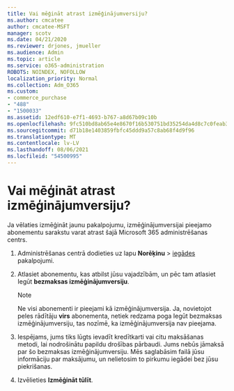 ```yaml
---
title: Vai mēģināt atrast izmēģinājumversiju?
ms.author: cmcatee
author: cmcatee-MSFT
manager: scotv
ms.date: 04/21/2020
ms.reviewer: drjones, jmueller
ms.audience: Admin
ms.topic: article
ms.service: o365-administration
ROBOTS: NOINDEX, NOFOLLOW
localization_priority: Normal
ms.collection: Adm_O365
ms.custom:
- commerce_purchase
- "488"
- "1500033"
ms.assetid: 12edf610-e7f1-4693-b767-a8d67b09c10b
ms.openlocfilehash: 9fc510bd8ab65e4e8670f16b530751bd35254da4d8c7c0feab3cfbf1d0e24303
ms.sourcegitcommit: d71b18e1403859fbfc45ddd9a57c8ab68f4d9f96
ms.translationtype: MT
ms.contentlocale: lv-LV
ms.lasthandoff: 08/06/2021
ms.locfileid: "54500995"
---
```

# <a name="trying-to-find-a-trial"></a>Vai mēģināt atrast izmēģinājumversiju?

Ja vēlaties izmēģināt jaunu pakalpojumu, izmēģinājumversijai pieejamo abonementu sarakstu varat atrast šajā Microsoft 365 administrēšanas centrs.
  
1. Administrēšanas centrā dodieties uz lapu **Norēķinu** \> [iegādes](https://go.microsoft.com/fwlink/p/?linkid=868433) pakalpojumi.

2. Atlasiet abonementu, kas atbilst jūsu vajadzībām, un pēc tam atlasiet Iegūt  **bezmaksas izmēģinājumversiju**.

    > [!NOTE]
    > Ne visi abonementi ir pieejami kā izmēģinājumversija. Ja, novietojot peles rādītāju **virs** abonementa, netiek redzama poga Iegūt bezmaksas izmēģinājumversiju, tas nozīmē, ka izmēģinājumversija nav pieejama.
  
3. Iespējams, jums tiks lūgts ievadīt kredītkarti vai citu maksāšanas metodi, lai nodrošinātu papildu drošības pārbaudi. Jums nebūs jāmaksā par šo bezmaksas izmēģinājumversiju. Mēs saglabāsim failā jūsu informāciju par maksājumu, un nelietosim to pirkumu iegādei bez jūsu piekrišanas.

4. Izvēlieties **Izmēģināt tūlīt**.